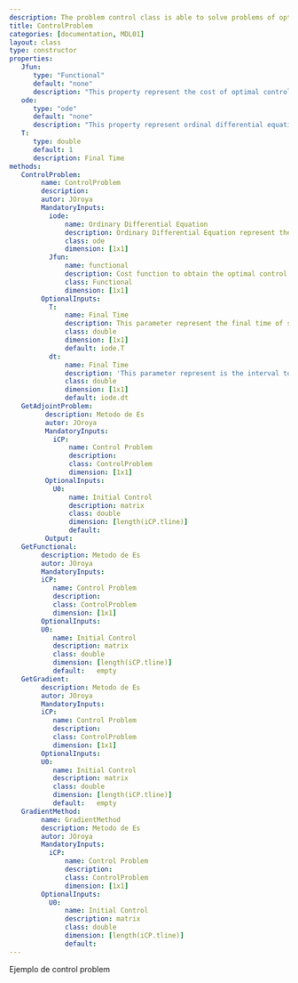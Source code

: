 ```yaml
---
description: The problem control class is able to solve problems of optimization of a function restricted to an ordinary differential equation. This scheme is used to solve optimal control problems in which the functional derivative is calculated. This class has methods that help us find optimal control as well as the obtaining of the attached problem and the form of the derivative, in its symbolic and numerical versions.
title: ControlProblem
categories: [documentation, MDL01]
layout: class
type: constructor
properties:
   Jfun: 
      type: "Functional"
      default: "none"
      description: "This property represent the cost of optimal control"
   ode: 
      type: "ode"
      default: "none"
      description: "This property represent ordinal differential equation"
   T: 
      type: double
      default: 1
      description: Final Time 
methods:
   ControlProblem:
        name: ControlProblem
        description: 
        autor: JOroya
        MandatoryInputs:   
          iode: 
              name: Ordinary Differential Equation 
              description: Ordinary Differential Equation represent the constrain to minimization the functional 
              class: ode
              dimension: [1x1]
          Jfun: 
              name: functional
              description: Cost function to obtain the optimal control 
              class: Functional
              dimension: [1x1]        
        OptionalInputs:
          T:
              name: Final Time 
              description: This parameter represent the final time of simulation.  
              class: double
              dimension: [1x1]
              default: iode.T 
          dt:
              name: Final Time 
              description: 'This parameter represent is the interval to interpolate the control u and state y to obtain the functional J and the gradient dH/du'
              class: double
              dimension: [1x1]
              default: iode.dt
   GetAdjointProblem:
         description: Metodo de Es
         autor: JOroya
         MandatoryInputs:   
           iCP: 
               name: Control Problem
               description: 
               class: ControlProblem
               dimension: [1x1]
         OptionalInputs:
           U0:
               name: Initial Control 
               description: matrix 
               class: double
               dimension: [length(iCP.tline)]
               default:
         Output:
   GetFunctional:
        description: Metodo de Es
        autor: JOroya
        MandatoryInputs:   
        iCP: 
           name: Control Problem
           description: 
           class: ControlProblem
           dimension: [1x1]
        OptionalInputs:
        U0:
           name: Initial Control 
           description: matrix 
           class: double
           dimension: [length(iCP.tline)]
           default:   empty
   GetGradient:
        description: Metodo de Es
        autor: JOroya
        MandatoryInputs:   
        iCP: 
           name: Control Problem
           description: 
           class: ControlProblem
           dimension: [1x1]
        OptionalInputs:
        U0:
           name: Initial Control 
           description: matrix 
           class: double
           dimension: [length(iCP.tline)]
           default:   empty
   GradientMethod:
        name: GradientMethod
        description: Metodo de Es
        autor: JOroya
        MandatoryInputs:   
          iCP: 
              name: Control Problem
              description: 
              class: ControlProblem
              dimension: [1x1]
        OptionalInputs:
          U0:
              name: Initial Control 
              description: matrix 
              class: double
              dimension: [length(iCP.tline)]
              default:
---
```


Ejemplo de control problem

